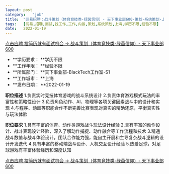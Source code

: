 ```yaml
---
layout:	post
category:	"job"
title:	"网易招聘：战斗策划（体育竞技类-绿茵信仰）- 天下事业部600-策划-系统策划-上海学历不限经验不限"
tags:	[网易,招聘,面试,找工作,工作,内推,策划,系统策划,上海,学历不限,经验不限]
date:	2022-01-19
---
```


[点击应聘 投简历就有面试机会 -> 战斗策划（体育竞技类-绿茵信仰）- 天下事业部600](http://mobile.bole.netease.com/bole/boleDetail?id=32943&employeeId=346f03c3cda5f04c&key=all)



- **学历要求： **学历不限
- **工作年限： **经验不限
- **所属部门： **天下事业部-BlackTech工作室-S1
- **工作城市： **上海
- **发布日期： **2022-01-19



**职位描述**
1.负责实时竞技体育游戏的战斗系统设计
2.负责体育游戏模式玩法的丰富性和策略性设计
3.负责角色动作、AI、物理等各项关键因素战斗中的设计和实现
4.与程序、动画等职能合作不断完善比赛表现对真实的精确还原，平衡真实性与玩法体验





**职位要求**
1.具有丰富的体育、动作类游戏战斗玩法设计经验
2.具有丰富的动作设计、战斗表现设计经验，深入了解动作捕捉、动作融合等工作流程和技术
3.精通战斗数值与战斗体验设计，团队合作能力强，能自主开展和主导复杂战斗逻辑的设计开发迭代
4.具有丰富的移动端战斗设计、人机交互设计经验
5.热爱足球，对足球游戏有丰富体验经历和深度认知



[点击应聘 投简历就有面试机会 -> 战斗策划（体育竞技类-绿茵信仰）- 天下事业部600](http://mobile.bole.netease.com/bole/boleDetail?id=32943&employeeId=346f03c3cda5f04c&key=all)